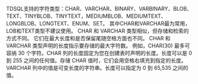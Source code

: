 TDSQL支持的字符类型：CHAR、VARCHAR、BINARY、VARBINARY、BLOB、TEXT、TINYBLOB、TINYTEXT，MEDIUMBLOB、MEDIUMTEXT、LONGBLOB、LONGTEXT、ENUM、SET。
其中CHAR和VARCHAR最为常用，LOB和TEXT类型不建议使用。
CHAR 和 VARCHAR 类型相似，但存储和检索的方式不同。 它们在最大长度和是否保留尾随空格方面也不同。
CHAR 和 VARCHAR 类型声明的长度指示要存储的最大字符数。 例如，CHAR(30) 最多可容纳 30 个字符。CHAR 列的长度固定为您在创建表时声明的长度。长度可以是 0 到 255 之间的任何值。存储 CHAR 值时，它们会用空格右填充到指定的长度。
VARCHAR 列中的值是可变长度的字符串。长度可以指定为 0 到 65,535 之间的值。

